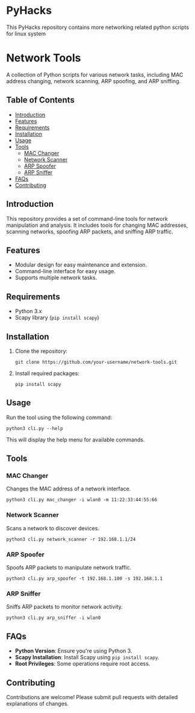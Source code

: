 # PyHacks

This PyHacks repository contains more networking related python scripts for linux system 

# Network Tools
A collection of Python scripts for various network tasks, including MAC address changing, network scanning, ARP spoofing, and ARP sniffing.

## Table of Contents
- [Introduction](#introduction)
- [Features](#features)
- [Requirements](#requirements)
- [Installation](#installation)
- [Usage](#usage)
- [Tools](#tools)
  - [MAC Changer](#mac-changer)
  - [Network Scanner](#network-scanner)
  - [ARP Spoofer](#arp-spoofer)
  - [ARP Sniffer](#arp-sniffer)
- [FAQs](#faqs)
- [Contributing](#contributing)

## Introduction
This repository provides a set of command-line tools for network manipulation and analysis. It includes tools for changing MAC addresses, scanning networks, spoofing ARP packets, and sniffing ARP traffic.

## Features
- Modular design for easy maintenance and extension.
- Command-line interface for easy usage.
- Supports multiple network tasks.

## Requirements
- Python 3.x
- Scapy library (`pip install scapy`)

## Installation
1. Clone the repository:
   ```
   git clone https://github.com/your-username/network-tools.git
   ```
2. Install required packages:
   ```
   pip install scapy
   ```

## Usage
Run the tool using the following command:
```
python3 cli.py --help
```
This will display the help menu for available commands.

## Tools

### MAC Changer
Changes the MAC address of a network interface.
```
python3 cli.py mac_changer -i wlan0 -m 11:22:33:44:55:66
```

### Network Scanner
Scans a network to discover devices.
```
python3 cli.py network_scanner -r 192.168.1.1/24
```

### ARP Spoofer
Spoofs ARP packets to manipulate network traffic.
```
python3 cli.py arp_spoofer -t 192.168.1.100 -s 192.168.1.1
```

### ARP Sniffer
Sniffs ARP packets to monitor network activity.
```
python3 cli.py arp_sniffer -i wlan0
```

## FAQs
- **Python Version**: Ensure you're using Python 3.
- **Scapy Installation**: Install Scapy using `pip install scapy`.
- **Root Privileges**: Some operations require root access.

## Contributing
Contributions are welcome! Please submit pull requests with detailed explanations of changes.
